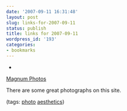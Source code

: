 ```yaml
---
date: '2007-09-11 16:31:48'
layout: post
slug: links-for-2007-09-11
status: publish
title: links for 2007-09-11
wordpress_id: '193'
categories:
- bookmarks
---
```



	
  *
		

[Magnum Photos](http://www.magnumphotos.com/archive/C.aspx?VP=XSpecific_MAG.AgencyHome_VPage&pid=2K7O3R1VX08V)


		

There are some great photographs on this site.


		

(tags: [photo](http://del.icio.us/eob/photo) [aesthetics](http://del.icio.us/eob/aesthetics))


	



